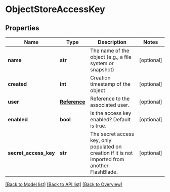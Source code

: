 # ObjectStoreAccessKey

## Properties
Name | Type | Description | Notes
------------ | ------------- | ------------- | -------------
**name** | **str** | The name of the object (e.g., a file system or snapshot) | [optional] 
**created** | **int** | Creation timestamp of the object | [optional] 
**user** | [**Reference**](Reference.md) | Reference to the associated user. | [optional] 
**enabled** | **bool** | Is the access key enabled? Default is true. | [optional] 
**secret_access_key** | **str** | The secret access key, only populated on creation if it is not imported from another FlashBlade. | [optional] 

[[Back to Model list]](index.md#documentation-for-models) [[Back to API list]](index.md#endpoint-properties) [[Back to Overview]](index.md)


